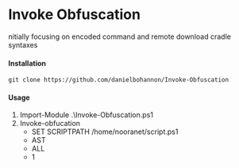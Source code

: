 # Invoke Obfuscation

 nitially focusing on encoded command and remote download cradle syntaxes

#### Installation

```
git clone https://github.com/danielbohannon/Invoke-Obfuscation
```

#### Usage

1. Import-Module .\Invoke-Obfuscation.ps1
2. Invoke-obfucation
   - SET SCRIPTPATH /home/nooranet/script.ps1
   - AST
   - ALL
   - 1
